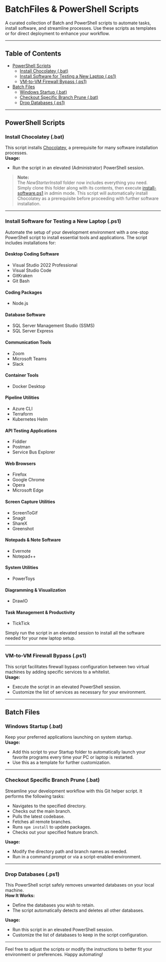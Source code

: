 # BatchFiles & PowerShell Scripts

A curated collection of Batch and PowerShell scripts to automate tasks, install software, and streamline processes. Use these scripts as templates or for direct deployment to enhance your workflow.

---

## Table of Contents

- [PowerShell Scripts](#powershell-scripts)
  - [Install Chocolatey (.bat)](#install-chocolatey-bat)
  - [Install Software for Testing a New Laptop (.ps1)](#install-software-for-testing-a-new-laptop-ps1)
  - [VM-to-VM Firewall Bypass (.ps1)](#vm-to-vm-firewall-bypass-ps1)
- [Batch Files](#batch-files)
  - [Windows Startup (.bat)](#windows-startup-bat)
  - [Checkout Specific Branch Prune (.bat)](#checkout-specific-branch-prune-bat)
  - [Drop Databases (.ps1)](#drop-databases-ps1)

---

## PowerShell Scripts

### Install Chocolatey (.bat)

This script installs [Chocolatey](https://chocolatey.org/), a prerequisite for many software installation processes.  
**Usage:**  
- Run the script in an elevated (Administrator) PowerShell session.

> **Note:**  
> The *NewStarterInstall* folder now includes everything you need. Simply clone this folder along with its contents, then execute [install-software.ps1](../NewStarterInstall/install-software.ps1) in admin mode. This script will automatically install Chocolatey as a prerequisite before proceeding with further software installation.

---

### Install Software for Testing a New Laptop (.ps1)

Automate the setup of your development environment with a one-stop PowerShell script to install essential tools and applications. The script includes installations for:

#### Desktop Coding Software
- Visual Studio 2022 Professional
- Visual Studio Code
- GitKraken
- Git Bash

#### Coding Packages
- Node.js

#### Database Software
- SQL Server Management Studio (SSMS)
- SQL Server Express

#### Communication Tools
- Zoom
- Microsoft Teams
- Slack

#### Container Tools
- Docker Desktop

#### Pipeline Utilities
- Azure CLI
- Terraform
- Kubernetes Helm

#### API Testing Applications
- Fiddler
- Postman
- Service Bus Explorer

#### Web Browsers
- Firefox
- Google Chrome
- Opera
- Microsoft Edge

#### Screen Capture Utilities
- ScreenToGif
- Snagit
- ShareX
- Greenshot

#### Notepads & Note Software
- Evernote
- Notepad++

#### System Utilities
- PowerToys

#### Diagramming & Visualization
- DrawIO

#### Task Management & Productivity
- TickTick

Simply run the script in an elevated session to install all the software needed for your new laptop setup.

---

### VM-to-VM Firewall Bypass (.ps1)

This script facilitates firewall bypass configuration between two virtual machines by adding specific services to a whitelist.  
**Usage:**  
- Execute the script in an elevated PowerShell session.
- Customize the list of services as necessary for your environment.

---

## Batch Files

### Windows Startup (.bat)

Keep your preferred applications launching on system startup.  
**Usage:**  
- Add this script to your Startup folder to automatically launch your favorite programs every time your PC or laptop is restarted.  
- Use this as a template for further customization.

---

### Checkout Specific Branch Prune (.bat)

Streamline your development workflow with this Git helper script. It performs the following tasks:
- Navigates to the specified directory.
- Checks out the main branch.
- Pulls the latest codebase.
- Fetches all remote branches.
- Runs `npm install` to update packages.
- Checks out your specified feature branch.

**Usage:**  
- Modify the directory path and branch names as needed.
- Run in a command prompt or via a script-enabled environment.

---

### Drop Databases (.ps1)

This PowerShell script safely removes unwanted databases on your local machine.  
**How It Works:**  
- Define the databases you wish to retain.  
- The script automatically detects and deletes all other databases.

**Usage:**  
- Run this script in an elevated PowerShell session.
- Customize the list of databases to keep in the script configuration.

---

Feel free to adjust the scripts or modify the instructions to better fit your environment or preferences. Happy automating!